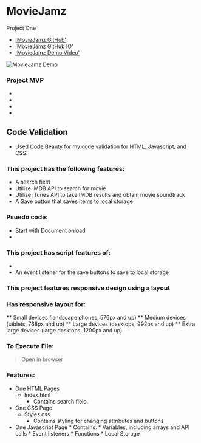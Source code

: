 # MovieJamz
Project One 

* ['MovieJamz GitHub']()
* ['MovieJamz GitHub IO']()
* ['MovieJamz Demo Video']()

![MovieJamz Demo]()

### Project MVP
* 
* 
* 
* 

## Code Validation
* Used Code Beauty for my code validation for HTML, Javascript, and CSS.

### This project has the following features: 
* A search field
* Utilize IMDB API to search for movie
* Utilize iTunes API to take IMDB results and obtain movie soundtrack
* A Save button that saves items to local storage
   
    
### Psuedo code:  

* Start with Document onload
* 
    

### This project has script features of:

* 
* An event listener for the save buttons to save to local storage

### This project features responsive design using a  layout
### Has responsive layout for: 
** Small devices (landscape phones, 576px and up)
** Medium devices (tablets, 768px and up)
** Large devices (desktops, 992px and up)
** Extra large devices (large desktops, 1200px and up)

### To Execute File:
> Open in browser

### Features: 
* One HTML Pages
    * Index.html 
        * Contains search field. 
* One CSS Page
    * Styles.css
        * Contains styling for changing attributes and buttons
* One Javascript Page
        * Contains: 
        * Variables, including arrays and API calls
        * Event listeners
        * Functions 
        * Local Storage
        
